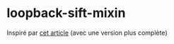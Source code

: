 # loopback-sift-mixin
Inspiré par [cet article](http://www.the-cat-in-the-hack.com/posts/Loopback-Find-n-Sift/) (avec une version plus complète)
